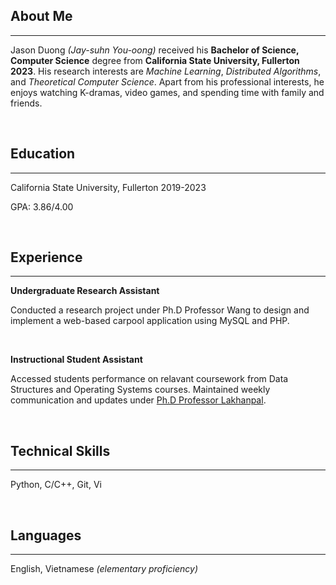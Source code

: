 
## About Me

---

Jason Duong _(Jay-suhn You-oong)_ received his __Bachelor of Science, Computer Science__ degree from __California State University, Fullerton 2023__. His research interests are _Machine Learning_, _Distributed Algorithms_, and _Theoretical Computer Science_. Apart from his professional interests, he enjoys watching K-dramas, video games, and spending time with family and friends.

<br/>

## Education

---

California State University, Fullerton 2019-2023

GPA: 3.86/4.00

<br/>

## Experience

---

__Undergraduate Research Assistant__

Conducted a research project under Ph.D Professor Wang to design and implement a web-based carpool application using MySQL and PHP.

<br/>

__Instructional Student Assistant__

Accessed students performance on relavant coursework from Data Structures and Operating Systems courses.
Maintained weekly communication and updates under [Ph.D Professor Lakhanpal](https://www.linkedin.com/in/shilpa-lakhanpal).

<br/>

## Technical Skills

---

Python, C/C++, Git, Vi

<br/>

## Languages

---

English, Vietnamese _(elementary proficiency)_
